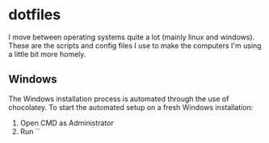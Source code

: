 # dotfiles
I move between operating systems quite a lot (mainly linux and windows). These are the scripts and config files I use to make the computers I'm using a little bit more homely. 

## Windows
The Windows installation process is automated through the use of chocolatey. To start the automated setup on a fresh Windows installation:
1. Open CMD as Administrator
2. Run ``
